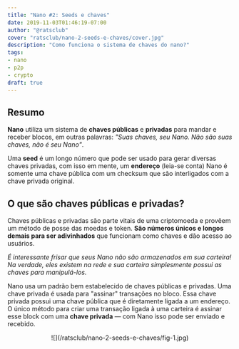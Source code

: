 ```yaml
---
title: "Nano #2: Seeds e chaves"
date: 2019-11-03T01:46:19-07:00
author: "@ratsclub"
cover: "ratsclub/nano-2-seeds-e-chaves/cover.jpg"
description: "Como funciona o sistema de chaves do nano?"
tags:
- nano
- p2p
- crypto
draft: true
---
```


## Resumo

**Nano** utiliza um sistema de **chaves públicas** e **privadas** para mandar e receber blocos, em outras palavras: *"Suas chaves, seu Nano. Não são suas chaves, não é seu Nano"*.

Uma **seed** é um longo número que pode ser usado para gerar diversas chaves privadas, com isso em mente, um **endereço** (leia-se conta) Nano é somente uma chave pública com um checksum que são interligados com a chave privada original.


## O que são chaves públicas e privadas?

Chaves públicas e privadas são parte vitais de uma criptomoeda e provêem um método de posse das moedas e token. **São números únicos e longos demais para ser adivinhados** que funcionam como chaves e dão acesso ao usuários.

*É interessante frisar que seus Nano não são armazenados em sua carteira! Na verdade, eles existem na rede e sua carteira simplesmente possui as chaves para manipulá-los.*

Nano usa um padrão bem estabelecido de chaves públicas e privadas. Uma chave privada é usada para "assinar" transações no bloco. Essa chave privada possui uma chave pública que é diretamente ligada a um endereço. O único método para criar uma transação ligada à uma carteira é assinar esse block com uma **chave privada** — com Nano isso pode ser enviado e recebido.

<center>
![](/ratsclub/nano-2-seeds-e-chaves/fig-1.jpg)
</center>

